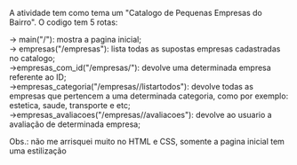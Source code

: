 A atividade tem como tema um "Catalogo de Pequenas Empresas do Bairro". O codigo tem 5 rotas: 
 <p>
 -> main("/"): mostra a pagina inicial;</br>
 -> empresas("/empresas"): lista todas as supostas empresas cadastradas no catalogo;</br>
 ->empresas_com_id("/empresas/<id>"): devolve uma determinada empresa referente ao ID;</br>
 ->empresas_categoria("/empresas/<categoria>/listartodos"): devolve todas as empresas que pertencem a uma determinada categoria, como por exemplo: estetica, saude, transporte e etc;</br>
 ->empresas_avaliacoes("/empresas/<id>/avaliacoes"): devolve ao usuario a avaliação de determinada empresa;
 </p>

 Obs.: não me arrisquei muito no HTML e CSS, somente a pagina inicial tem uma estilização
